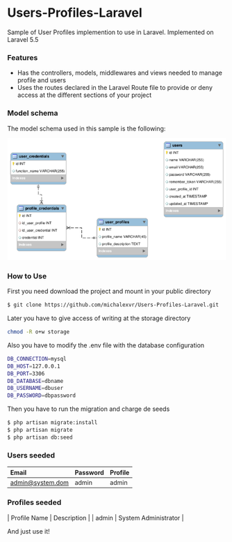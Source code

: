 # Users-Profiles-Laravel
Sample of User Profiles implemention to use in Laravel. Implemented on Laravel 5.5

### Features

 - Has the controllers, models, middlewares and views needed to manage profile and users
 - Uses the routes declared in the Laravel Route file to provide or deny access at the different sections of your project

### Model schema
The model schema used in this sample is the following:

[![N|Img](https://raw.githubusercontent.com/michalexvr/Users-Profiles-Laravel/master/database/migrations/User-Profiles-Laravel-Schema.png)](https://github.com/michalexvr/Users-Profiles-Laravel/blob/master/database/migrations/User-Profiles-Laravel-Schema.png)

### How to Use

First you need download the project and mount in your public directory
```sh
$ git clone https://github.com/michalexvr/Users-Profiles-Laravel.git
```
Later you have to give access of writing at the storage directory
```sh
chmod -R o+w storage
```
Also you have to modify the .env file with the database configuration
```sh
DB_CONNECTION=mysql
DB_HOST=127.0.0.1
DB_PORT=3306
DB_DATABASE=dbname
DB_USERNAME=dbuser
DB_PASSWORD=dbpassword
```
Then you have to run the migration and charge de seeds
```sh
$ php artisan migrate:install
$ php artisan migrate
$ php artisan db:seed
```
### Users seeded

|Email|Password|Profile|
|:------------|:------------|:------------|
| admin@system.dom | admin | admin |


### Profiles seeded

| Profile Name | Description |
| admin | System Administrator |

And just use it!
